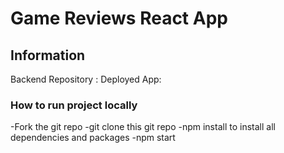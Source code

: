 # Game Reviews React App


## Information

Backend Repository :
Deployed App:

### How to run project locally 

-Fork the git repo
-git clone this git repo
-npm install to install all dependencies and packages
-npm start


